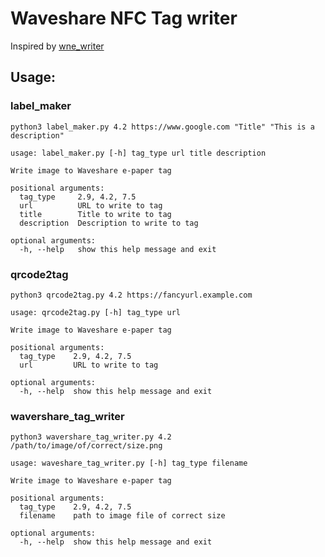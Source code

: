 # Waveshare NFC Tag writer
Inspired by [wne_writer](https://gitlab.com/bettse/wne_writer)

## Usage:
### label_maker

`python3 label_maker.py 4.2 https://www.google.com "Title" "This is a description"`

```
usage: label_maker.py [-h] tag_type url title description

Write image to Waveshare e-paper tag

positional arguments:
  tag_type     2.9, 4.2, 7.5
  url          URL to write to tag
  title        Title to write to tag
  description  Description to write to tag

optional arguments:
  -h, --help   show this help message and exit
```

### qrcode2tag

`python3 qrcode2tag.py 4.2 https://fancyurl.example.com`


```
usage: qrcode2tag.py [-h] tag_type url

Write image to Waveshare e-paper tag

positional arguments:
  tag_type    2.9, 4.2, 7.5
  url         URL to write to tag

optional arguments:
  -h, --help  show this help message and exit
```


### wavershare_tag_writer

`python3 wavershare_tag_writer.py 4.2 /path/to/image/of/correct/size.png`


```
usage: waveshare_tag_writer.py [-h] tag_type filename

Write image to Waveshare e-paper tag

positional arguments:
  tag_type    2.9, 4.2, 7.5
  filename    path to image file of correct size

optional arguments:
  -h, --help  show this help message and exit
```
